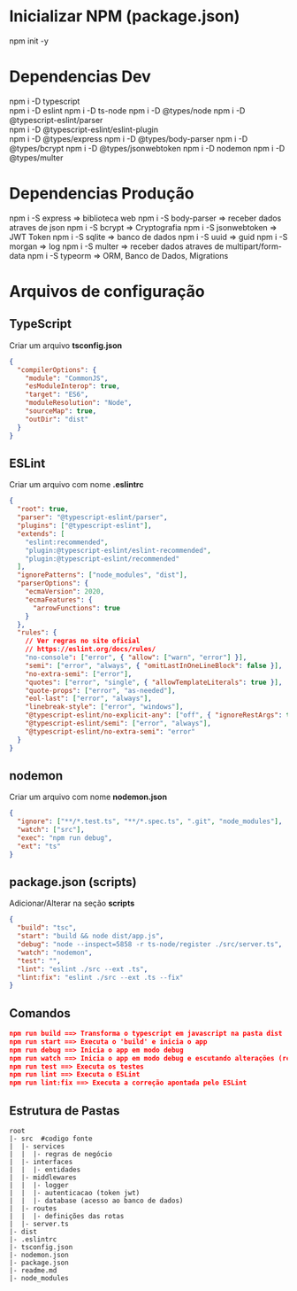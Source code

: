 # Inicializar NPM (package.json)

npm init -y

# Dependencias Dev

npm i -D typescript  
npm i -D eslint
npm i -D ts-node
npm i -D @types/node
npm i -D @typescript-eslint/parser  
npm i -D @typescript-eslint/eslint-plugin  
npm i -D @types/express
npm i -D @types/body-parser
npm i -D @types/bcrypt
npm i -D @types/jsonwebtoken
npm i -D nodemon
npm i -D @types/multer

# Dependencias Produção

npm i -S express => biblioteca web
npm i -S body-parser => receber dados atraves de json
npm i -S bcrypt => Cryptografia
npm i -S jsonwebtoken => JWT Token
npm i -S sqlite => banco de dados
npm i -S uuid => guid
npm i -S morgan => log
npm i -S multer => receber dados atraves de multipart/form-data
npm i -S typeorm => ORM, Banco de Dados, Migrations

# Arquivos de configuração

## TypeScript

Criar um arquivo **tsconfig.json**

```json
{
  "compilerOptions": {
    "module": "CommonJS",
    "esModuleInterop": true,
    "target": "ES6",
    "moduleResolution": "Node",
    "sourceMap": true,
    "outDir": "dist"
  }
}
```

## ESLint

Criar um arquivo com nome **.eslintrc**

```json
{
  "root": true,
  "parser": "@typescript-eslint/parser",
  "plugins": ["@typescript-eslint"],
  "extends": [
    "eslint:recommended",
    "plugin:@typescript-eslint/eslint-recommended",
    "plugin:@typescript-eslint/recommended"
  ],
  "ignorePatterns": ["node_modules", "dist"],
  "parserOptions": {
    "ecmaVersion": 2020,
    "ecmaFeatures": {
      "arrowFunctions": true
    }
  },
  "rules": {
    // Ver regras no site oficial
    // https://eslint.org/docs/rules/
    "no-console": ["error", { "allow": ["warn", "error"] }],
    "semi": ["error", "always", { "omitLastInOneLineBlock": false }],
    "no-extra-semi": ["error"],
    "quotes": ["error", "single", { "allowTemplateLiterals": true }],
    "quote-props": ["error", "as-needed"],
    "eol-last": ["error", "always"],
    "linebreak-style": ["error", "windows"],
    "@typescript-eslint/no-explicit-any": ["off", { "ignoreRestArgs": true }],
    "@typescript-eslint/semi": ["error", "always"],
    "@typescript-eslint/no-extra-semi": "error"
  }
}
```

## nodemon

Criar um arquivo com nome **nodemon.json**

```json
{
  "ignore": ["**/*.test.ts", "**/*.spec.ts", ".git", "node_modules"],
  "watch": ["src"],
  "exec": "npm run debug",
  "ext": "ts"
}
```

## package.json (scripts)

Adicionar/Alterar na seção **scripts**

```json
{
  "build": "tsc",
  "start": "build && node dist/app.js",
  "debug": "node --inspect=5858 -r ts-node/register ./src/server.ts",
  "watch": "nodemon",
  "test": "",
  "lint": "eslint ./src --ext .ts",
  "lint:fix": "eslint ./src --ext .ts --fix"
}
```

## Comandos

```json
npm run build ==> Transforma o typescript em javascript na pasta dist
npm run start ==> Executa o 'build' e inicia o app
npm run debug ==> Inicia o app em modo debug
npm run watch ==> Inicia o app em modo debug e escutando alterações (reinicia automaticamente)
npm run test ==> Executa os testes
npm run lint ==> Executa o ESLint
npm run lint:fix ==> Executa a correção apontada pelo ESLint
```

## Estrutura de Pastas

```
root
|- src  #codigo fonte
|  |- services
|  |  |- regras de negócio
|  |- interfaces
|  |  |- entidades
|  |- middlewares
|  |  |- logger
|  |  |- autenticacao (token jwt)
|  |  |- database (acesso ao banco de dados)
|  |- routes
|  |  |- definições das rotas
|  |- server.ts
|- dist
|- .eslintrc
|- tsconfig.json
|- nodemon.json
|- package.json
|- readme.md
|- node_modules
```
